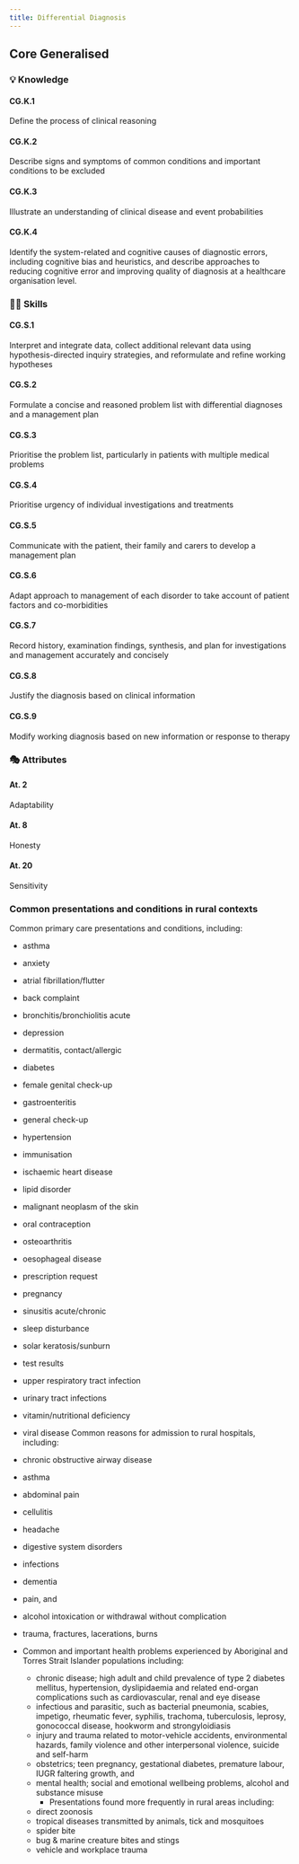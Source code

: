 ```yaml
---
title: Differential Diagnosis
---
```


## Core Generalised

### 💡 Knowledge

#### CG.K.1

Define the process of clinical reasoning

#### CG.K.2

Describe signs and symptoms of common conditions and important conditions to be excluded

#### CG.K.3

Illustrate an understanding of clinical disease and event probabilities

#### CG.K.4

Identify the system-related and cognitive causes of diagnostic errors, including cognitive bias and heuristics, and describe approaches to reducing cognitive error and improving quality of diagnosis at a healthcare organisation level.

### 🤹‍♀️ Skills

#### CG.S.1

Interpret and integrate data, collect additional relevant data using hypothesis-directed inquiry strategies, and reformulate and refine working hypotheses

#### CG.S.2

Formulate a concise and reasoned problem list with differential diagnoses and a management plan

#### CG.S.3

Prioritise the problem list, particularly in patients with multiple medical problems

#### CG.S.4

Prioritise urgency of individual investigations and treatments

#### CG.S.5

Communicate with the patient, their family and carers to develop a management plan

#### CG.S.6

Adapt approach to management of each disorder to take account of patient factors and co-morbidities

#### CG.S.7

Record history, examination findings, synthesis, and plan for investigations and management accurately and concisely

#### CG.S.8

Justify the diagnosis based on clinical information

#### CG.S.9

Modify working diagnosis based on new information or response to therapy

### 🎭 Attributes

#### At. 2

Adaptability

#### At. 8

Honesty

#### At. 20

Sensitivity

### Common presentations and conditions in rural contexts

Common primary care presentations and conditions, including:

- asthma
- anxiety
- atrial fibrillation/flutter
- back complaint
- bronchitis/bronchiolitis acute
- depression
- dermatitis, contact/allergic
- diabetes
- female genital check-up
- gastroenteritis
- general check-up
- hypertension
- immunisation
- ischaemic heart disease
- lipid disorder
- malignant neoplasm of the skin
- oral contraception
- osteoarthritis
- oesophageal disease
- prescription request
- pregnancy
- sinusitis acute/chronic
- sleep disturbance
- solar keratosis/sunburn
- test results
- upper respiratory tract infection
- urinary tract infections
- vitamin/nutritional deficiency
- viral disease
  Common reasons for admission to rural hospitals, including:
- chronic obstructive airway disease
- asthma
- abdominal pain
- cellulitis
- headache
- digestive system disorders
- infections
- dementia
- pain, and
- alcohol intoxication or withdrawal without complication
- trauma, fractures, lacerations, burns

- Common and important health problems experienced by Aboriginal and Torres Strait Islander populations including:
  - chronic disease; high adult and child prevalence of type 2 diabetes mellitus, hypertension, dyslipidaemia and related end-organ complications such as cardiovascular, renal and eye disease
  - infectious and parasitic, such as bacterial pneumonia, scabies, impetigo, rheumatic fever, syphilis, trachoma, tuberculosis, leprosy, gonococcal disease, hookworm and strongyloidiasis
  - injury and trauma related to motor-vehicle accidents, environmental hazards, family violence and other interpersonal violence, suicide and self-harm
  - obstetrics; teen pregnancy, gestational diabetes, premature labour, IUGR faltering growth, and
  - mental health; social and emotional wellbeing problems, alcohol and substance misuse
    - Presentations found more frequently in rural areas including:
  - direct zoonosis
  - tropical diseases transmitted by animals, tick and mosquitoes
  - spider bite
  - bug & marine creature bites and stings
  - vehicle and workplace trauma
